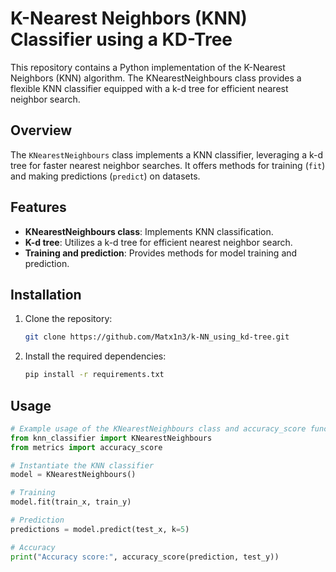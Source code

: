 # K-Nearest Neighbors (KNN) Classifier using a KD-Tree

This repository contains a Python implementation of the K-Nearest Neighbors (KNN) algorithm. The KNearestNeighbours class provides a flexible KNN classifier equipped with a k-d tree for efficient nearest neighbor search.

## Overview

The `KNearestNeighbours` class implements a KNN classifier, leveraging a k-d tree for faster nearest neighbor searches. It offers methods for training (`fit`) and making predictions (`predict`) on datasets.

## Features

- **KNearestNeighbours class**: Implements KNN classification.
- **K-d tree**: Utilizes a k-d tree for efficient nearest neighbor search.
- **Training and prediction**: Provides methods for model training and prediction.

## Installation

1. Clone the repository:

    ```bash
    git clone https://github.com/Matx1n3/k-NN_using_kd-tree.git
    ```

2. Install the required dependencies:

    ```bash
    pip install -r requirements.txt
    ```

## Usage

```python
# Example usage of the KNearestNeighbours class and accuracy_score function
from knn_classifier import KNearestNeighbours
from metrics import accuracy_score

# Instantiate the KNN classifier
model = KNearestNeighbours()

# Training
model.fit(train_x, train_y)

# Prediction
predictions = model.predict(test_x, k=5)

# Accuracy
print("Accuracy score:", accuracy_score(prediction, test_y))
